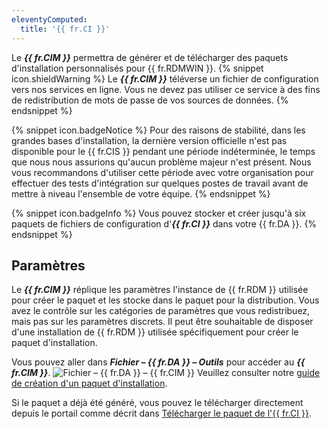 ```yaml
---
eleventyComputed:
  title: '{{ fr.CI }}'
---
```

Le ***{{ fr.CIM }}*** permettra de générer et de télécharger des paquets d'installation personnalisés pour {{ fr.RDMWIN }}.
{% snippet icon.shieldWarning %}
Le ***{{ fr.CIM }}*** téléverse un fichier de configuration vers nos services en ligne. Vous ne devez pas utiliser ce service à des fins de redistribution de mots de passe de vos sources de données.
{% endsnippet %}

{% snippet icon.badgeNotice %}
Pour des raisons de stabilité, dans les grandes bases d'installation, la dernière version officielle n'est pas disponible pour le {{ fr.CIS }} pendant une période indéterminée, le temps que nous nous assurions qu'aucun problème majeur n'est présent. Nous vous recommandons d'utiliser cette période avec votre organisation pour effectuer des tests d'intégration sur quelques postes de travail avant de mettre à niveau l'ensemble de votre équipe.
{% endsnippet %}

{% snippet icon.badgeInfo %}
Vous pouvez stocker et créer jusqu'à six paquets de fichiers de configuration d'***{{ fr.CI }}*** dans votre {{ fr.DA }}.
{% endsnippet %}

## Paramètres

Le ***{{ fr.CIM }}*** réplique les paramètres l'instance de {{ fr.RDM }} utilisée pour créer le paquet et les stocke dans le paquet pour la distribution. Vous avez le contrôle sur les catégories de paramètres que vous redistribuez, mais pas sur les paramètres discrets. Il peut être souhaitable de disposer d'une installation de {{ fr.RDM }} utilisée spécifiquement pour créer le paquet d'installation.

Vous pouvez aller dans ***Fichier – {{ fr.DA }} – Outils*** pour accéder au ***{{ fr.CIM }}***.
![Fichier – {{ fr.DA }} – {{ fr.CIM }}](https://webdevolutions.azureedge.net/docs/fr/cloud/Cloud4060.png)
Veuillez consulter notre [guide de création d'un paquet d'installation](/fr/rdm/windows/installation/client/custom-installer-service/).

Si le paquet a déjà été généré, vous pouvez le télécharger directement depuis le portail comme décrit dans [Télécharger le paquet de l'{{ fr.CI }}](/fr/cloud/rdm-online-services/custom-installer/download-custom-installer/).
